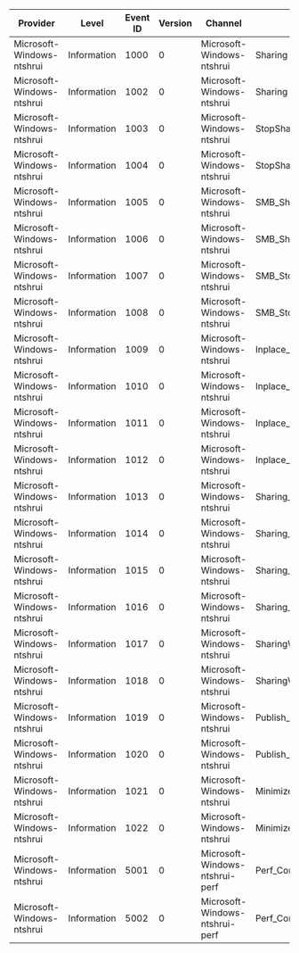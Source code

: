 Provider                   |  Level        |  Event ID  |  Version  |  Channel                         |  Task                                     |  Opcode  |  Keyword  |  Message
---------------------------|---------------|------------|-----------|----------------------------------|-------------------------------------------|----------|-----------|---------
Microsoft-Windows-ntshrui  |  Information  |  1000      |  0        |  Microsoft-Windows-ntshrui       |  Sharing                                  |  Start   |           |
Microsoft-Windows-ntshrui  |  Information  |  1002      |  0        |  Microsoft-Windows-ntshrui       |  Sharing                                  |  Stop    |           |
Microsoft-Windows-ntshrui  |  Information  |  1003      |  0        |  Microsoft-Windows-ntshrui       |  StopSharing                              |  Start   |           |
Microsoft-Windows-ntshrui  |  Information  |  1004      |  0        |  Microsoft-Windows-ntshrui       |  StopSharing                              |  Stop    |           |
Microsoft-Windows-ntshrui  |  Information  |  1005      |  0        |  Microsoft-Windows-ntshrui       |  SMB_Sharing                              |  Start   |           |
Microsoft-Windows-ntshrui  |  Information  |  1006      |  0        |  Microsoft-Windows-ntshrui       |  SMB_Sharing                              |  Stop    |           |
Microsoft-Windows-ntshrui  |  Information  |  1007      |  0        |  Microsoft-Windows-ntshrui       |  SMB_StopSharing                          |  Start   |           |
Microsoft-Windows-ntshrui  |  Information  |  1008      |  0        |  Microsoft-Windows-ntshrui       |  SMB_StopSharing                          |  Stop    |           |
Microsoft-Windows-ntshrui  |  Information  |  1009      |  0        |  Microsoft-Windows-ntshrui       |  Inplace_Sharing                          |  Start   |           |
Microsoft-Windows-ntshrui  |  Information  |  1010      |  0        |  Microsoft-Windows-ntshrui       |  Inplace_Sharing                          |  Stop    |           |
Microsoft-Windows-ntshrui  |  Information  |  1011      |  0        |  Microsoft-Windows-ntshrui       |  Inplace_StopSharing                      |  Start   |           |
Microsoft-Windows-ntshrui  |  Information  |  1012      |  0        |  Microsoft-Windows-ntshrui       |  Inplace_StopSharing                      |  Stop    |           |
Microsoft-Windows-ntshrui  |  Information  |  1013      |  0        |  Microsoft-Windows-ntshrui       |  Sharing_End_To_End_Including_UI          |  Start   |           |
Microsoft-Windows-ntshrui  |  Information  |  1014      |  0        |  Microsoft-Windows-ntshrui       |  Sharing_End_To_End_Including_UI          |  Stop    |           |
Microsoft-Windows-ntshrui  |  Information  |  1015      |  0        |  Microsoft-Windows-ntshrui       |  Sharing_Add_User_To_Sharing_Permissions  |  Start   |           |
Microsoft-Windows-ntshrui  |  Information  |  1016      |  0        |  Microsoft-Windows-ntshrui       |  Sharing_Add_User_To_Sharing_Permissions  |  Stop    |           |
Microsoft-Windows-ntshrui  |  Information  |  1017      |  0        |  Microsoft-Windows-ntshrui       |  SharingWizard_Display                    |  Start   |           |
Microsoft-Windows-ntshrui  |  Information  |  1018      |  0        |  Microsoft-Windows-ntshrui       |  SharingWizard_Display                    |  Stop    |           |
Microsoft-Windows-ntshrui  |  Information  |  1019      |  0        |  Microsoft-Windows-ntshrui       |  Publish_Items                            |  Start   |           |
Microsoft-Windows-ntshrui  |  Information  |  1020      |  0        |  Microsoft-Windows-ntshrui       |  Publish_Items                            |  Stop    |           |
Microsoft-Windows-ntshrui  |  Information  |  1021      |  0        |  Microsoft-Windows-ntshrui       |  Minimized_Sharing_Wizard_End_To_End      |  Start   |           |
Microsoft-Windows-ntshrui  |  Information  |  1022      |  0        |  Microsoft-Windows-ntshrui       |  Minimized_Sharing_Wizard_End_To_End      |  Stop    |           |
Microsoft-Windows-ntshrui  |  Information  |  5001      |  0        |  Microsoft-Windows-ntshrui-perf  |  Perf_ContextMenu_SpecificUsers           |  Start   |           |
Microsoft-Windows-ntshrui  |  Information  |  5002      |  0        |  Microsoft-Windows-ntshrui-perf  |  Perf_ContextMenu_SpecificUsers           |  Stop    |           |
